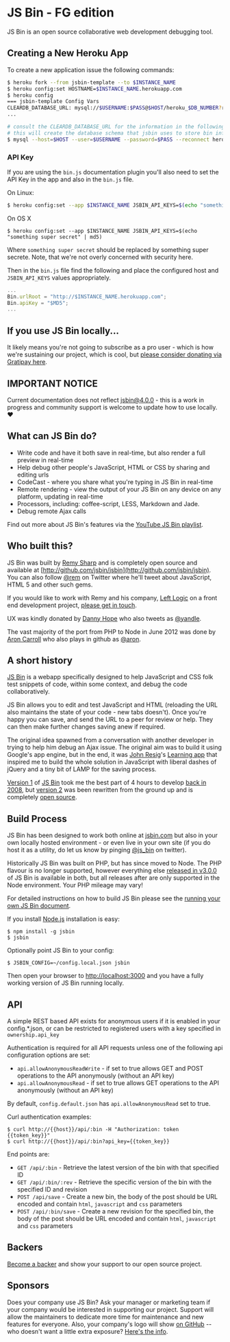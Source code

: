 # JS Bin - FG edition

JS Bin is an open source collaborative web development debugging tool.

## Creating a New Heroku App

To create a new application issue the following commands:

``` bash
$ heroku fork --from jsbin-template --to $INSTANCE_NAME
$ heroku config:set HOSTNAME=$INSTANCE_NAME.herokuapp.com
$ heroku config
=== jsbin-template Config Vars
CLEARDB_DATABASE_URL: mysql://$USERNAME:$PASS@$HOST/heroku_$DB_NUMBER?reconnect=true
...

# consult the CLEARDB_DATABASE_URL for the information in the following command
# this will create the database schema that jsbin uses to store bin info
$ mysql --host=$HOST --user=$USERNAME --password=$PASS --reconnect heroku_$DB_NUMBER < build/full-db-v3.mysql.sql
```

### API Key

If you are using the `bin.js` documentation plugin you'll also need to set the API Key in the app and also in the `bin.js` file.

On Linux:

```bash
$ heroku config:set --app $INSTANCE_NAME JSBIN_API_KEYS=$(echo "something super secret" | md5sum)
```

On OS X
```
$ heroku config:set --app $INSTANCE_NAME JSBIN_API_KEYS=$(echo "something super secret" | md5)
```

Where `something super secret` should be replaced by something super secrete. Note, that we're not overly concerned with security here.

Then in the `bin.js` file find the following and place the configured host and `JSBIN_API_KEYS` values appropriately.

```js
...
Bin.urlRoot = "http://$INSTANCE_NAME.herokuapp.com";
Bin.apiKey = "$MD5";
...
```

## If you use JS Bin locally...

It likely means you're not going to subscribe as a pro user - which is how we're sustaining our project, which is cool, but [please consider donating via Gratipay here](https://gratipay.com/jsbin/).

## IMPORTANT NOTICE

Current documentation does not reflect jsbin@4.0.0 - this is a work in progress and community support is welcome to update how to use locally. ❤️

## What can JS Bin do?

* Write code and have it both save in real-time, but also render a full preview in real-time
* Help debug other people's JavaScript, HTML or CSS by sharing and editing urls
* CodeCast - where you share what you're typing in JS Bin in real-time
* Remote rendering - view the output of your JS Bin on any device on any platform, updating in real-time
* Processors, including: coffee-script, LESS, Markdown and Jade.
* Debug remote Ajax calls

Find out more about JS Bin's features via the [YouTube JS Bin playlist](http://jsbin.com/videos).

## Who built this?

JS Bin was built by [Remy Sharp](http://remysharp.com) and is completely open source and available at [http://github.com/jsbin/jsbin](http://github.com/jsbin/jsbin). You can also follow [@rem](http://twitter.com/rem) on Twitter where he'll tweet about JavaScript, HTML 5 and other such gems.

If you would like to work with Remy and his company, [Left Logic](http://leftlogic.com) on a front end development project, [please get in touch](http://leftlogic.com/contact?message=Found%20through%20jsbin.com).

UX was kindly donated by [Danny Hope](http://yandleblog.com) who also tweets as [@yandle](http://twitter.com/yandle).

The vast majority of the port from PHP to Node in June 2012 was done by [Aron Carroll](http://aroncarroll.com/) who also plays in github as [@aron](http://github.com/aron).

## A short history

[JS Bin](http://jsbin.com) is a webapp specifically designed to help JavaScript and CSS folk test snippets of code, within some context, and debug the code collaboratively.

JS Bin allows you to edit and test JavaScript and HTML (reloading the URL also maintains the state of your code - new tabs doesn't). Once you're happy you can save, and send the URL to a peer for review or help. They can then make further changes saving anew if required.

The original idea spawned from a conversation with another developer in trying to help him debug an Ajax issue. The original aim was to build it using Google's app engine, but in the end, it was [John Resig](http://ejohn.org)'s [Learning app](http://ejohn.org/apps/learn) that inspired me to build the whole solution in JavaScript with liberal dashes of jQuery and a tiny bit of LAMP for the saving process.

[Version 1](http://1.jsbin.com) of [JS Bin](http://www.flickr.com/photos/remysharp/4284906136) took me the best part of 4 hours to develop [back in 2008](http://remysharp.com/2008/10/06/js-bin-for-collaborative-javascript-debugging/), but [version 2](http://2.jsbin.com) was been rewritten from the ground up and is completely [open source](http://github.com/remy/jsbin).

## Build Process

JS Bin has been designed to work both online at [jsbin.com](http://jsbin.com) but also in your own locally hosted environment - or even live in your own site (if you do host it as a utility, do let us know by pinging [@js_bin](http://twitter.com/js_bin) on twitter).

Historically JS Bin was built on PHP, but has since moved to Node. The PHP flavour is no longer supported, however everything else [released in v3.0.0](https://github.com/jsbin/jsbin/tags) of JS Bin is available in both, but all releases after are only supported in the Node environment. Your PHP mileage may vary!

For detailed instructions on how to build JS Bin please see the [running your own JS Bin document](/docs/running-your-own-jsbin.md).

If you install [Node.js](http://nodejs.org) installation is easy:

    $ npm install -g jsbin
    $ jsbin

Optionally point JS Bin to your config:

    $ JSBIN_CONFIG=~/config.local.json jsbin

Then open your browser to [http://localhost:3000](http://localhost:3000) and you have a fully working version of JS Bin running locally.

## API

A simple REST based API exists for anonymous users if it is enabled in your config.\*.json, or can be restricted to registered users with a key specified in `ownership.api_key`

Authentication is required for all API requests unless one of the following api configuration options are set:

- `api.allowAnonymousReadWrite` - if set to true allows GET and POST operations to the API anonymously (without an API key)
- `api.allowAnonymousRead` - if set to true allows GET operations to the API anonymously (without an API key)

By default, `config.default.json` has `api.allowAnonymousRead` set to true.

Curl authentication examples:

```
$ curl http://{{host}}/api/:bin -H "Authorization: token {{token_key}}"
$ curl http://{{host}}/api/:bin?api_key={{token_key}}
```

End points are:

- `GET /api/:bin` - Retrieve the latest version of the bin with that specified ID
- `GET /api/:bin/:rev` - Retrieve the specific version of the bin with the specified ID and revision
- `POST /api/save` - Create a new bin, the body of the post should be URL encoded and contain `html`, `javascript` and `css` parameters
- `POST /api/:bin/save` - Create a new revision for the specified bin, the body of the post should be URL encoded and contain `html`, `javascript` and `css` parameters

## Backers

[Become a backer]((https://opencollective.com/jsbin#backer)) and show your support to our open source project.


## Sponsors

Does your company use JS Bin? Ask your manager or marketing team if your company would be interested in supporting our project. Support will allow the maintainers to dedicate more time for maintenance and new features for everyone. Also, your company's logo will show [on GitHub](https://github.com/jsbin/jsbin#readme) --who doesn't want a little extra exposure?  [Here's the info](https://opencollective.com/jsbin#sponsor).
